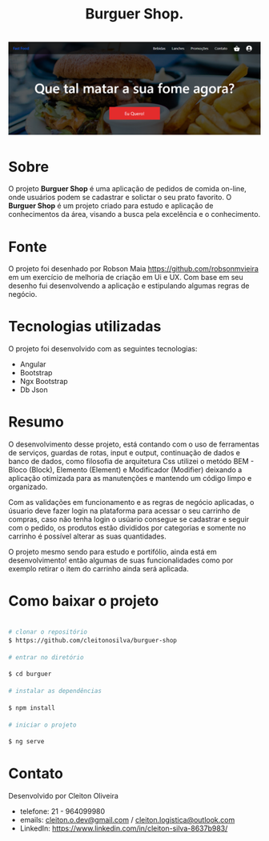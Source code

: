 <h1 align="center">
        Burguer Shop. 
</h1>
<h1>
    <img src="src\assets\img\burguerReadme.png">

</h1>

# Sobre

O projeto **Burguer Shop** é uma aplicação de pedidos de comida on-line, onde usuários podem se cadastrar e solictar o seu prato favorito. 
O **Burguer Shop** é um projeto criado para estudo e aplicação de conhecimentos da área, visando a busca pela excelência e o conhecimento.


# Fonte 

O projeto foi desenhado por Robson Maia https://github.com/robsonmvieira em um exercício de melhoria de criação em Ui e UX. Com base em seu desenho fui desenvolvendo a aplicação e estipulando algumas regras de negócio. 


# Tecnologias utilizadas

O projeto foi desenvolvido com as seguintes tecnologias:
- Angular 
- Bootstrap
- Ngx Bootstrap 
- Db Json 

# Resumo 

O desenvolvimento desse projeto, está contando com o uso de ferramentas de serviços, guardas de rotas, input e output, continuação de dados e banco de dados, como filosofia de arquitetura Css utilizei o metódo BEM - Bloco (Block), Elemento (Element) e Modificador (Modifier) deixando a aplicação otimizada para as manutenções e mantendo um código limpo e organizado. 

Com as validações em funcionamento e as regras de negócio aplicadas, o úsuario deve fazer login na plataforma para acessar o seu carrinho de compras, caso não tenha login o usúario consegue se cadastrar e seguir com o pedido, os produtos estão divididos por categorias e somente no carrinho é possível alterar as suas quantidades. 

O projeto mesmo sendo para estudo e portifólio, ainda está em desenvolvimento! então algumas de suas funcionalidades como por exemplo retirar o item do carrinho ainda será aplicada. 


# Como baixar o projeto 

```bash

# clonar o repositório 
$ https://github.com/cleitonosilva/burguer-shop

# entrar no diretório 

$ cd burguer

# instalar as dependências 

$ npm install 

# iniciar o projeto

$ ng serve 

```


# Contato
Desenvolvido por Cleiton Oliveira
- telefone: 21 - 964099980
- emails: cleiton.o.dev@gmail.com / cleiton.logistica@outlook.com
- LinkedIn: https://www.linkedin.com/in/cleiton-silva-8637b983/

